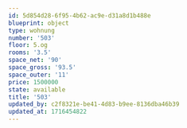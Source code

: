 ```yaml
---
id: 5d854d28-6f95-4b62-ac9e-d31a8d1b488e
blueprint: object
type: wohnung
number: '503'
floor: 5.og
rooms: '3.5'
space_net: '90'
space_gross: '93.5'
space_outer: '11'
price: 1500000
state: available
title: '503'
updated_by: c2f8321e-be41-4d83-b9ee-8136dba46b39
updated_at: 1716454822
---
```

